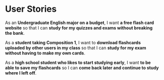 # **User Stories**


As an **Undergraduate English major on a budget**, I want **a free flash card website** so that I can **study for my quizzes and exams without breaking the bank**.

As a **student taking Composition 1**, I want to **download flashcards uploaded by other users in my class** so that I can **study for my exam without having to make my own cards**.

As a **high school student who likes to start studying early**, I want **to be able to save my flashcards** so I can **come back later and continue to study where I left off**.

